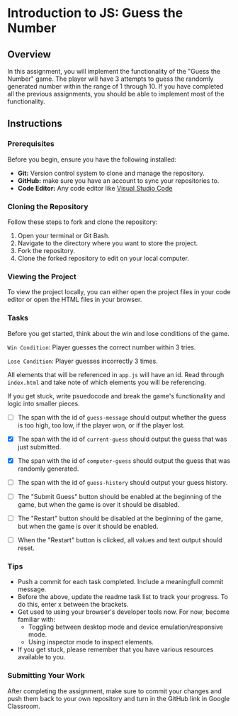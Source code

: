 # Introduction to JS: Guess the Number

## Overview
In this assignment, you will implement the functionality of the "Guess the Number" game. The player will have 3 attempts to guess the randomly generated number within the range of 1 through 10. If you have completed all the previous assignments, you should be able to implement most of the functionality.

## Instructions

### Prerequisites

Before you begin, ensure you have the following installed:

- **Git:** Version control system to clone and manage the repository.
- **GitHub:** make sure you have an account to sync your repositories to.
- **Code Editor:** Any code editor like [Visual Studio Code](https://code.visualstudio.com/)

### Cloning the Repository

Follow these steps to fork and clone the repository:

1. Open your terminal or Git Bash.
2. Navigate to the directory where you want to store the project.
3. Fork the repository.
4. Clone the forked repository to edit on your local computer.

### Viewing the Project

To view the project locally, you can either open the project files in your code editor or open the HTML files in your browser.

### Tasks
Before you get started, think about the win and lose conditions of the game.

`Win Condition`: Player guesses the correct number within 3 tries.

`Lose Condition`: Player guesses incorrectly 3 times.

All elements that will be referenced in `app.js` will have an id. Read through `index.html` and take note of which elements you will be referencing.

If you get stuck, write psuedocode and break the game's functionality and logic into smaller pieces.

- [ ] The span with the id of `guess-message` should output whether the guess is too high, too low, if the player won, or if the player lost.
- [x] The span with the id of `current-guess` should output the guess that was just submitted.
- [x] The span with the id of `computer-guess` should output the guess that was randomly generated.
- [ ] The span with the id of `guess-history` should output your guess history.
- [ ] The "Submit Guess" button should be enabled at the beginning of the game, but when the game is over it should be disabled.
- [ ] The "Restart" button should be disabled at the beginning of the game, but when the game is over it should be enabled.
- [ ] When the "Restart" button is clicked, all values and text output should reset.


### Tips
- Push a commit for each task completed. Include a meaningfull commit message.
- Before the above, update the readme task list to track your progress. To do this, enter x between the brackets.
- Get used to using your browser's developer tools now. For now, become familiar with: 
    - Toggling between desktop mode and device emulation/responsive mode.
    - Using inspector mode to inspect elements.
- If you get stuck, please remember that you have various resources available to you.


### Submitting Your Work

After completing the assignment, make sure to commit your changes and push them back to your own repository and turn in the GitHub link in Google Classroom.